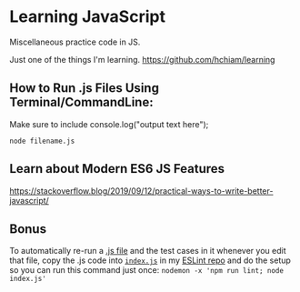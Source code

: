 # Learning JavaScript

Miscellaneous practice code in JS.

Just one of the things I'm learning. https://github.com/hchiam/learning

## How to Run .js Files Using Terminal/CommandLine:

Make sure to include console.log("output text here");

    node filename.js

## Learn about Modern ES6 JS Features

https://stackoverflow.blog/2019/09/12/practical-ways-to-write-better-javascript/

## Bonus

To automatically re-run a [.js file](https://github.com/hchiam/learning-js/tree/master/more-like-interview-questions) and the test cases in it whenever you edit that file, copy the .js code into [`index.js`](https://github.com/hchiam/learning-eslint-google/blob/master/index.js) in my [ESLint repo](https://github.com/hchiam/learning-eslint-google) and do the setup so you can run this command just once: `nodemon -x 'npm run lint; node index.js'`
